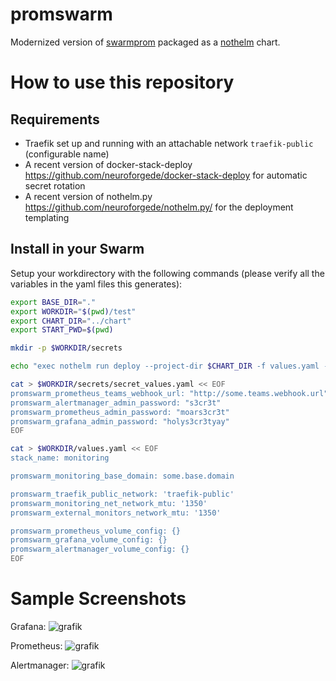 # promswarm

Modernized version of [swarmprom](https://github.com/stefanprodan/swarmprom) packaged as a [nothelm](https://github.com/neuroforgede/nothelm.py/) chart.

# How to use this repository

## Requirements

- Traefik set up and running with an attachable network `traefik-public` (configurable name)
- A recent version of docker-stack-deploy https://github.com/neuroforgede/docker-stack-deploy for automatic secret rotation
- A recent version of nothelm.py https://github.com/neuroforgede/nothelm.py/ for the deployment templating

## Install in your Swarm

Setup your workdirectory with the following commands (please verify all the variables in the yaml files this generates):

```bash
export BASE_DIR="."
export WORKDIR="$(pwd)/test"
export CHART_DIR="../chart"
export START_PWD=$(pwd)

mkdir -p $WORKDIR/secrets

echo "exec nothelm run deploy --project-dir $CHART_DIR -f values.yaml -f secrets/secret_values.yaml" > $WORKDIR/setup.sh

cat > $WORKDIR/secrets/secret_values.yaml << EOF
promswarm_prometheus_teams_webhook_url: "http://some.teams.webhook.url"
promswarm_alertmanager_admin_password: "s3cr3t"
promswarm_prometheus_admin_password: "moars3cr3t"
promswarm_grafana_admin_password: "holys3cr3tyay"
EOF

cat > $WORKDIR/values.yaml << EOF
stack_name: monitoring

promswarm_monitoring_base_domain: some.base.domain

promswarm_traefik_public_network: 'traefik-public'
promswarm_monitoring_net_network_mtu: '1350'
promswarm_external_monitors_network_mtu: '1350'

promswarm_prometheus_volume_config: {}
promswarm_grafana_volume_config: {}
promswarm_alertmanager_volume_config: {}
EOF
```

# Sample Screenshots

Grafana:
![grafik](https://user-images.githubusercontent.com/719760/173693628-28da52b0-0f04-4483-b52b-3c2e4aa7ab2b.png)

Prometheus:
![grafik](https://user-images.githubusercontent.com/719760/173693770-b198a832-d76d-4808-8eb5-1768097fdf35.png)

Alertmanager:
![grafik](https://user-images.githubusercontent.com/719760/173693833-e9312ebd-0a0a-43ee-a8be-3552b6f3746c.png)
